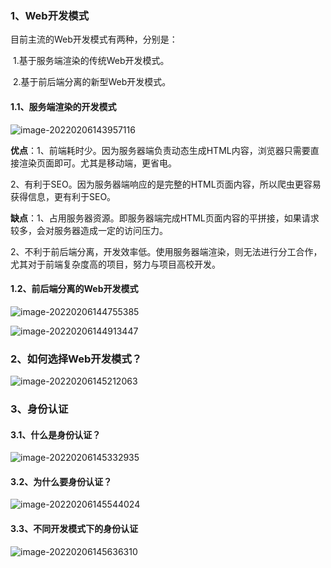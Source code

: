 ### 1、Web开发模式

目前主流的Web开发模式有两种，分别是：

​		1.基于服务端渲染的传统Web开发模式。

​		2.基于前后端分离的新型Web开发模式。

#### 		1.1、服务端渲染的开发模式

![image-20220206143957116](C:\Users\000\AppData\Roaming\Typora\typora-user-images\image-20220206143957116.png)

​		**优点**：1、前端耗时少。因为服务器端负责动态生成HTML内容，浏览器只需要直接渲染页面即可。尤其是移动端，更省电。

​		2、有利于SEO。因为服务器端响应的是完整的HTML页面内容，所以爬虫更容易获得信息，更有利于SEO。

​		**缺点**：1、占用服务器资源。即服务器端完成HTML页面内容的平拼接，如果请求较多，会对服务器造成一定的访问压力。

​		2、不利于前后端分离，开发效率低。使用服务器端渲染，则无法进行分工合作，尤其对于前端复杂度高的项目，努力与项目高校开发。

#### 		1.2、前后端分离的Web开发模式

![image-20220206144755385](C:\Users\000\AppData\Roaming\Typora\typora-user-images\image-20220206144755385.png)

![image-20220206144913447](C:\Users\000\AppData\Roaming\Typora\typora-user-images\image-20220206144913447.png)



### 2、如何选择Web开发模式？

![image-20220206145212063](C:\Users\000\AppData\Roaming\Typora\typora-user-images\image-20220206145212063.png)



### 3、身份认证

#### 		3.1、什么是身份认证？

![image-20220206145332935](C:\Users\000\AppData\Roaming\Typora\typora-user-images\image-20220206145332935.png)

#### 		3.2、为什么要身份认证？

![image-20220206145544024](C:\Users\000\AppData\Roaming\Typora\typora-user-images\image-20220206145544024.png)

#### 		3.3、不同开发模式下的身份认证

![image-20220206145636310](C:\Users\000\AppData\Roaming\Typora\typora-user-images\image-20220206145636310.png)